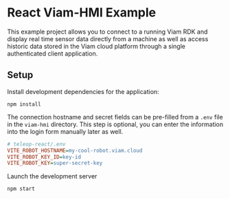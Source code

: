 # React Viam-HMI Example

This example project allows you to connect to a running Viam RDK and display real time sensor data directly from a machine as well as access historic data stored in the Viam cloud platform through a single authenticated client application.

## Setup

Install development dependencies for the application:

```shell
npm install
```

The connection hostname and secret fields can be pre-filled from a `.env` file in the `viam-hmi` directory. This step is optional, you can enter the information into the login form manually later as well.

```ini
# teleop-react/.env
VITE_ROBOT_HOSTNAME=my-cool-robot.viam.cloud
VITE_ROBOT_KEY_ID=key-id
VITE_ROBOT_KEY=super-secret-key
```
Launch the development server

```shell
npm start
```
